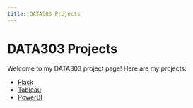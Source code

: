 ```yaml
---
title: DATA303 Projects
---
```


# DATA303 Projects

Welcome to my DATA303 project page! Here are my projects:

- [Flask](Flask.md)
- [Tableau](Tableau.md)
- [PowerBI](PowerBI.md)
